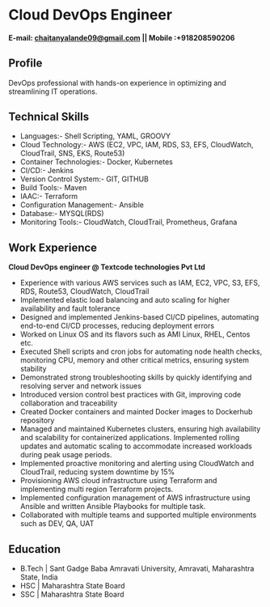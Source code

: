 # Cloud DevOps Engineer
#### E-mail: chaitanyalande09@gmail.com  ||   Mobile :+918208590206

## Profile
DevOps professional with hands-on experience in optimizing and streamlining IT operations.

## Technical Skills 
- Languages:- Shell Scripting, YAML, GROOVY
- Cloud Technology:- AWS (EC2, VPC, IAM, RDS, S3, EFS, CloudWatch, CloudTrail, SNS, EKS, Route53)
- Container Technologies:- Docker, Kubernetes
- CI/CD:- Jenkins
- Version Control System:- GIT, GITHUB
- Build Tools:- Maven
- IAAC:- Terraform
- Configuration Management:- Ansible
- Database:- MYSQL(RDS)
- Monitoring Tools:- CloudWatch, CloudTrail, Prometheus, Grafana


## Work Experience
**Cloud DevOps engineer @ Textcode technologies Pvt Ltd**

- Experience with various AWS services such as IAM, EC2, VPC, S3, EFS, RDS, Route53,   CloudWatch, CloudTrail
- Implemented elastic load balancing and auto scaling for higher availability and fault tolerance
- Designed and implemented Jenkins-based CI/CD pipelines, automating end-to-end CI/CD processes, reducing deployment errors
- Worked on Linux OS and its flavors such as AMI Linux, RHEL, Centos etc.
- Executed Shell scripts and cron jobs for automating node health checks, monitoring CPU, memory and other critical metrics, ensuring system stability
- Demonstrated strong troubleshooting skills by quickly identifying and resolving server and network issues
- Introduced version control best practices with Git, improving code collaboration and traceability
- Created Docker containers and mainted Docker images to Dockerhub repository
- Managed and maintained Kubernetes clusters, ensuring high availability and scalability for containerized applications. Implemented rolling updates and automatic scaling to accommodate increased workloads during peak usage periods.
- Implemented proactive monitoring and alerting using CloudWatch and CloudTrail, reducing system downtime by 15%
- Provisioning AWS cloud infrastructure using Terraform and implementing multi region Terraform projects.
- Implemented configuration management of AWS infrastructure using Ansible and written Ansible Playbooks for multiple task.
- Collaborated with multiple teams and supported multiple environments such as DEV, QA, UAT


## Education
- B.Tech | Sant Gadge Baba Amravati University, Amravati, Maharashtra State, India
- HSC	| Maharashtra State Board
- SSC | Maharashtra State Board 
